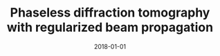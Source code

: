 ---
title: "Phaseless diffraction tomography with regularized beam propagation"
collection: publications
permalink: /publication/2018-01-01-Phaseless-diffraction-tomography-with-regularized-beam-propagation
date: 2018-01-01
venue: 'In the proceedings of 2018 IEEE 15th International Symposium on Biomedical Imaging (ISBI 2018)'
citation: ' Thanh-an Pham,  Emmanuel Soubies,  Joowon Lim,  Alexandre Goy,  Ferr{\&apos;e}ol Soulez,  Demetri Psaltis,  Michael Unser, &quot;Phaseless diffraction tomography with regularized beam propagation.&quot; In the proceedings of 2018 IEEE 15th International Symposium on Biomedical Imaging (ISBI 2018), 2018.'
---